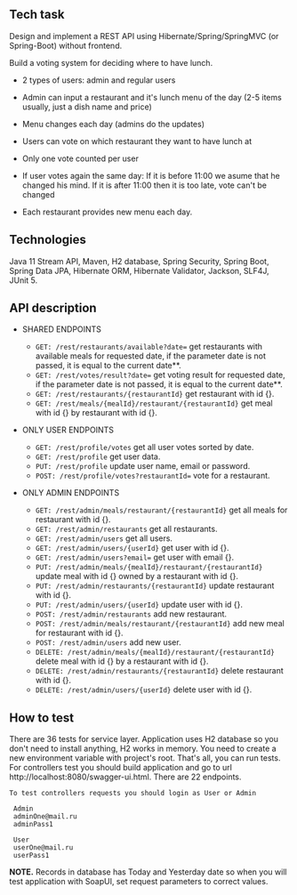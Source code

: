 ## Tech task

Design and implement a REST API using Hibernate/Spring/SpringMVC (or Spring-Boot) without frontend.

Build a voting system for deciding where to have lunch.

* 2 types of users: admin and regular users

* Admin can input a restaurant and it's lunch menu of the day (2-5 items usually, just a dish name and price)

* Menu changes each day (admins do the updates)

* Users can vote on which restaurant they want to have lunch at

* Only one vote counted per user

* If user votes again the same day:
    If it is before 11:00 we asume that he changed his mind.
    If it is after 11:00 then it is too late, vote can't be changed

* Each restaurant provides new menu each day.
 
 ## Technologies
 
   Java 11 Stream API, Maven, H2 database, Spring Security, Spring Boot, Spring Data JPA, Hibernate ORM, Hibernate Validator, Jackson, SLF4J, JUnit 5.
 
 ## API description
 
 * SHARED ENDPOINTS
    * `GET: /rest/restaurants/available?date=` get restaurants with available meals for requested date, if the parameter date is not passed, it is equal to the current date**. 
    * `GET: /rest/votes/result?date=` get voting result for requested date, if the parameter date is not passed, it is equal to the current date**.
    * `GET: /rest/restaurants/{restaurantId}` get restaurant with id {}.
    * `GET: /rest/meals/{mealId}/restaurant/{restaurantId}` get meal with id {} by restaurant with id {}.
   
 * ONLY USER ENDPOINTS  
    * `GET: /rest/profile/votes` get all user votes sorted by date.
    * `GET: /rest/profile` get user data. 
    * `PUT: /rest/profile` update user name, email or password. 
    * `POST: /rest/profile/votes?restaurantId=` vote for a restaurant. 
  
 * ONLY ADMIN ENDPOINTS
    * `GET: /rest/admin/meals/restaurant/{restaurantId}` get all meals for restaurant with id {}. 
    * `GET: /rest/admin/restaurants` get all restaurants. 
    * `GET: /rest/admin/users` get all users. 
    * `GET: /rest/admin/users/{userId}` get user with id {}. 
    * `GET: /rest/admin/users?email=` get user with email {}. 
    * `PUT: /rest/admin/meals/{mealId}/restaurant/{restaurantId}` update meal with id {} owned by a restaurant with id {}. 
    * `PUT: /rest/admin/restaurants/{restaurantId}` update restaurant with id {}. 
    * `PUT: /rest/admin/users/{userId}` update user with id {}. 
    * `POST: /rest/admin/restaurants` add new restaurant. 
    * `POST: /rest/admin/meals/restaurant/{restaurantId}` add new meal for restaurant with id {}. 
    * `POST: /rest/admin/users` add new user. 
    * `DELETE: /rest/admin/meals/{mealId}/restaurant/{restaurantId}` delete meal with id {} by a restaurant with id {}. 
    * `DELETE: /rest/admin/restaurants/{restaurantId}` delete restaurant with id {}. 
    * `DELETE: /rest/admin/users/{userId}` delete user with id {}. 
  
 ## How to test  
          
There are 36 tests for service layer. Application uses H2 database so you don't need to install anything, H2 works in memory. 
You need to create a new environment variable with project's root. That's all, you can run tests.  
For controllers test you should build application and go to url http://localhost:8080/swagger-ui.html. There are 22 endpoints. 
    
    To test controllers requests you should login as User or Admin
     
     Admin
     adminOne@mail.ru
     adminPass1
     
     User
     userOne@mail.ru
     userPass1
 
 **NOTE.** Records in database has Today and Yesterday date so when you will test application with SoapUI, set request parameters to correct values.